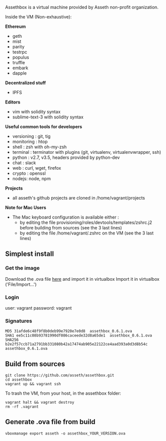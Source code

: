 Assethbox is a virtual machine provided by Asseth non-profit organization.

Inside the VM (Non-exhaustive):

**Ethereum**

* geth
* mist
* parity
* testrpc
* populus
* truffle
* embark
* dapple

**Decentralized stuff**

* IPFS

**Editors**

* vim with solidity syntax
* sublime-text-3 with solidity syntax

**Useful common tools for developers**

* versioning : git, tig
* monitoring : htop
* shell : zsh with oh-my-zsh
* terminal : terminator with plugins (git, virtualenv, virtualenvwrapper, ssh)
* python : v2.7, v3.5, headers provided by python-dev
* chat : slack
* web : curl, wget, firefox
* crypto : openssl
* nodejs: node, npm

**Projects**

* all asseth's github projects are cloned in /home/vagrant/projects

**Note for Mac Users**

* The Mac keyboard configuration is available either :
    - by editing the file provisioning/roles/devtools/templates/zshrc.j2 before building from sources (see the 3 last lines)
    - by editing the file /home/vagrant/.zshrc on the VM (see the 3 last lines)

## Simplest install

### Get the image

Download the .ova file  [here](https://s3-eu-west-1.amazonaws.com/asseth/assethbox/assethbox_0.6.1.ova) and import it in virtualbox
Import it in virtualbox ('File/Import...')

### Login

user: vagrant
password: vagrant

### Signatures

    MD5 31afde6c48f9f8b0deb99e7920e7e0d8  assethbox_0.6.1.ova
    SHA1 ee5c11c08b93781990df086caceede32d8a65de1  assethbox_0.6.1.ova
    SHA256 b2e2f57ccb71a2791bb331080b42a17474ab905e22122ce4aad393a0d3d8b54c  assethbox_0.6.1.ova

## Build from sources

    git clone https://github.com/asseth/assethbox.git
    cd assethbox
    vagrant up && vagrant ssh

To trash the VM, from your host, in the assethbox folder:

    vagrant halt && vagrant destroy
    rm -rf .vagrant

## Generate .ova file from build

    vboxmanage export asseth -o assethbox_YOUR_VERSION.ova
